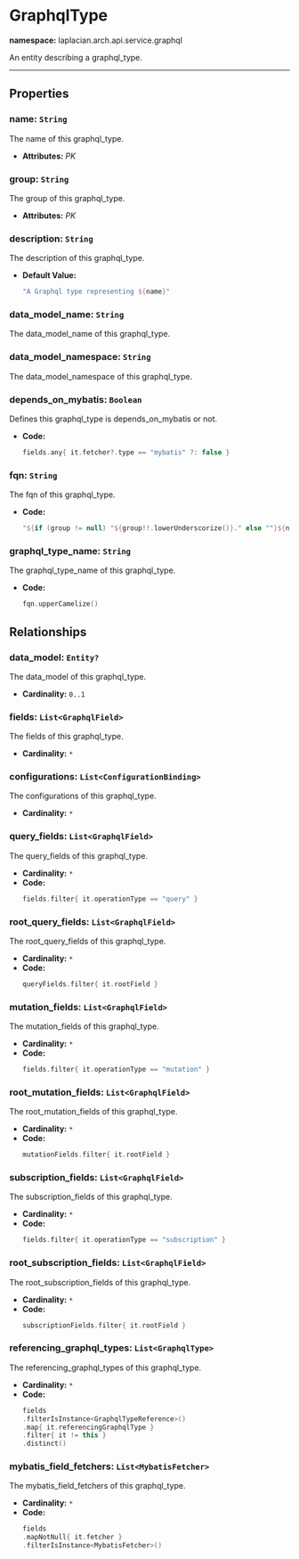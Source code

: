 

# **GraphqlType**
**namespace:** laplacian.arch.api.service.graphql

An entity describing a graphql_type.



---

## Properties

### name: `String`
The name of this graphql_type.
- **Attributes:** *PK*

### group: `String`
The group of this graphql_type.
- **Attributes:** *PK*

### description: `String`
The description of this graphql_type.
- **Default Value:**
  ```kotlin
  "A Graphql type representing ${name}"
  ```

### data_model_name: `String`
The data_model_name of this graphql_type.

### data_model_namespace: `String`
The data_model_namespace of this graphql_type.

### depends_on_mybatis: `Boolean`
Defines this graphql_type is depends_on_mybatis or not.
- **Code:**
  ```kotlin
  fields.any{ it.fetcher?.type == "mybatis" ?: false }
  ```

### fqn: `String`
The fqn of this graphql_type.
- **Code:**
  ```kotlin
  "${if (group != null) "${group!!.lowerUnderscorize()}." else ""}${name.lowerUnderscorize()}"
  ```

### graphql_type_name: `String`
The graphql_type_name of this graphql_type.
- **Code:**
  ```kotlin
  fqn.upperCamelize()
  ```

## Relationships

### data_model: `Entity?`
The data_model of this graphql_type.
- **Cardinality:** `0..1`

### fields: `List<GraphqlField>`
The fields of this graphql_type.
- **Cardinality:** `*`

### configurations: `List<ConfigurationBinding>`
The configurations of this graphql_type.
- **Cardinality:** `*`

### query_fields: `List<GraphqlField>`
The query_fields of this graphql_type.
- **Cardinality:** `*`
- **Code:**
  ```kotlin
  fields.filter{ it.operationType == "query" }
  ```

### root_query_fields: `List<GraphqlField>`
The root_query_fields of this graphql_type.
- **Cardinality:** `*`
- **Code:**
  ```kotlin
  queryFields.filter{ it.rootField }
  ```

### mutation_fields: `List<GraphqlField>`
The mutation_fields of this graphql_type.
- **Cardinality:** `*`
- **Code:**
  ```kotlin
  fields.filter{ it.operationType == "mutation" }
  ```

### root_mutation_fields: `List<GraphqlField>`
The root_mutation_fields of this graphql_type.
- **Cardinality:** `*`
- **Code:**
  ```kotlin
  mutationFields.filter{ it.rootField }
  ```

### subscription_fields: `List<GraphqlField>`
The subscription_fields of this graphql_type.
- **Cardinality:** `*`
- **Code:**
  ```kotlin
  fields.filter{ it.operationType == "subscription" }
  ```

### root_subscription_fields: `List<GraphqlField>`
The root_subscription_fields of this graphql_type.
- **Cardinality:** `*`
- **Code:**
  ```kotlin
  subscriptionFields.filter{ it.rootField }
  ```

### referencing_graphql_types: `List<GraphqlType>`
The referencing_graphql_types of this graphql_type.
- **Cardinality:** `*`
- **Code:**
  ```kotlin
  fields
  .filterIsInstance<GraphqlTypeReference>()
  .map{ it.referencingGraphqlType }
  .filter{ it != this }
  .distinct()
  ```

### mybatis_field_fetchers: `List<MybatisFetcher>`
The mybatis_field_fetchers of this graphql_type.
- **Cardinality:** `*`
- **Code:**
  ```kotlin
  fields
  .mapNotNull{ it.fetcher }
  .filterIsInstance<MybatisFetcher>()
  ```
